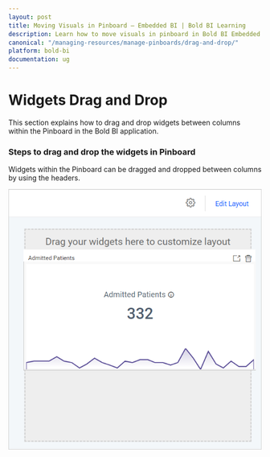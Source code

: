```yaml
---
layout: post
title: Moving Visuals in Pinboard – Embedded BI | Bold BI Learning
description: Learn how to move visuals in pinboard in Bold BI Embedded. Pinboard is a collection of widgets from various dashboards pinned to it.
canonical: "/managing-resources/manage-pinboards/drag-and-drop/"
platform: bold-bi
documentation: ug
---
```


# Widgets Drag and Drop 

This section explains how to drag and drop widgets between columns within the Pinboard in the Bold BI application.

### Steps to drag and drop the widgets in Pinboard

Widgets within the Pinboard can be dragged and dropped between columns by using the headers.

![Drag And Drop](/static/assets/managing-resources/manage-pinboards/images/drag-and-drop.png#width=50%)
